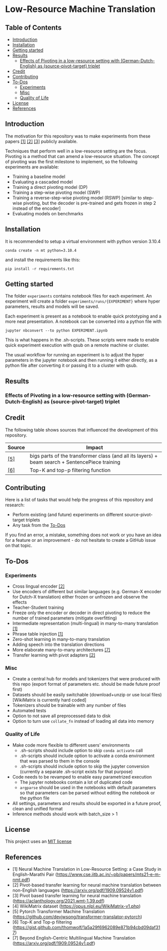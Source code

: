 # Low-Resource Machine Translation

## Table of Contents

* [Introduction](#introduction)
* [Installation](#installation)
* [Getting started](#getting-started)
* [Results](#results)
  * [Effects of Pivoting in a low-resource setting with (German-Dutch-English) as (source-pivot-target) triplet](#effects-of-pivoting-in-a-low-resource-setting-with--german-dutch-english--as--source-pivot-target--triplet)
* [Credit](#credit)
* [Contributing](#contributing)
* [To-Dos](#to-dos)
  * [Experiments](#experiments)
  * [Misc](#misc)
  * [Quality of Life](#quality-of-life)
* [License](#license)
* [References](#references)

## Introduction

The motivation for this repository was to make experiments from these papers [[1]](#1) [[2]](#2) [[3]](#3) publicly available.

Techniques that perform well in a low-resource setting are the focus. Pivoting is a method that can amend a low-resource situation. The concept of pivoting was the first milestone to implement, so the following experiments are available:

* Training a baseline model
* Evaluating a cascaded model
* Training a direct pivoting model (DP)
* Training a step-wise pivoting model (SWP)
* Training a reverse-step-wise pivoting model (RSWP) [similar to step-wise pivoting, but the decoder is pre-trained and gets frozen in step 2 instead of the encoder]
* Evaluating models on benchmarks

## Installation

It is recommended to setup a virtual environment with python version 3.10.4

```
conda create -n mt python=3.10.4
```

and install the requirements like this:

```
pip install -r requirements.txt
```

## Getting started

The folder `experiments` contains notebook files for each experiment. An experiment will create a folder `experiments/runs/{EXPERIMENT}` where hyper parameters, results and models will be saved.

Each experiment is present as a notebook to enable quick prototyping and a more neat presentation. A notebook can be converted into a python file with 

```
jupyter nbconvert --to python EXPERIMENT.ipynb
```

This is what happens in the .sh-scripts. These scripts were made to enable quick experiment execution with qsub on a remote machine or cluster.

The usual workflow for running an experiment is to adjust the hyper parameters in the jupyter notebook and then running it either directly, as a python file after converting it or passing it to a cluster with qsub.

## Results

### Effects of Pivoting in a low-resource setting with (German-Dutch-English) as (source-pivot-target) triplet

## Credit

The following table shows sources that influenced the development of this repository.

| Source      | Impact      |
| ----------- | ----------- |
| [[5]](#5) | bigs parts of the transformer class (and all its layers) + beam search + SentencePiece training |
| [[6]](#6) | Top-K and top-p filtering function |

## Contributing

Here is a list of tasks that would help the progress of this repository and research:

* Perform existing (and future) experiments on different source-pivot-target triplets
* Any task from the [To-Dos](#to-dos)

If you find an error, a mistake, something does not work or you have an idea for a feature or an improvement - do not hesitate to create a GitHub issue on that topic.

## To-Dos

### Experiments

* Cross lingual encoder [[2]](#2)
* Use encoders of different but similar languages (e.g. German-X encoder for Dutch-X translation) either frozen or unfrozen and observe the effects
* Teacher-Student training
* Freeze only the encoder or decoder in direct pivoting to reduce the number of trained parameters (mitigate overfitting)
* Intermediate representation (multi-lingual) in many-to-many translation [[1]](#1)
* Phrase table injection [[1]](#1)
* Zero-shot learning in many-to-many translation
* Adding speech into the translation directions
* More elaborate many-to-many architectures [[7]](#7)
* Transfer learning with pivot adapters [[2]](#2)

### Misc

* Create a central hub for models and tokenizers that were produced with this repo (export format of parameters etc. should be made future proof first)
* Datasets should be easily switchable (download+unzip or use local files) [WikiMatrix is currently hard coded]
* Tokenizers should be trainable with any number of files
* Automated tests
* Option to not save all preprocessed data to disk
* Option to turn use `collate_fn` instead of loading all data into memory

### Quality of Life

* Make code more flexible to different users' environments
  * .sh-scripts should include option to skip `conda activate` call
  * .sh-scripts should include option to activate a conda environment that was parsed to them in the console
  * .sh-scripts should include option to skip the jupyter conversion (currently a separate .sh-script exists for that purpose)
* Code needs to be revamped to enable easy parametrized execution
  * The jupyter notebooks contain a lot of duplicated code
  * `argparse` should be used in the notebooks with default parameters so that parameters can be parsed without editing the notebook or the python file
* All settings, parameters and results should be exported in a future proof, clean and unified format
* Inference methods should work with batch_size > 1

## License

This project uses an [MIT license](/LICENSE)

## References

* <a id="1">[1]</a> Neural Machine Translation in Low-Resource Setting: a Case Study in English-Marathi Pair (https://www.cse.iitb.ac.in/~pb/papers/mts21-e-m-nmt.pdf)
* <a id="2">[2]</a> Pivot-based transfer learning for neural machine translation between non-English languages (https://arxiv.org/pdf/1909.09524v1.pdf)
* <a id="3">[3]</a> Pivot based transfer learning for neural machine translation (https://aclanthology.org/2021.wmt-1.39.pdf)
* <a id="4">[4]</a> WikiMatrix dataset (https://opus.nlpl.eu/WikiMatrix-v1.php)
* <a id="5">[5]</a> Pytorch Transformer Machine Translation (https://github.com/devjwsong/transformer-translator-pytorch)
* <a id="6">[6]</a> Top-K and Top-p filtering (https://gist.github.com/thomwolf/1a5a29f6962089e871b94cbd09daf317)
* <a id="7">[7]</a> Beyond English-Centric Multilingual Machine Translation (https://arxiv.org/pdf/1909.09524v1.pdf)
